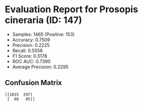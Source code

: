 # Evaluation Report for Prosopis cineraria (ID: 147)
- Samples: 1465 (Positive: 153)
- Accuracy: 0.7509
- Precision: 0.2225
- Recall: 0.5556
- F1 Score: 0.3178
- ROC AUC: 0.7390
- Average Precision: 0.2295

## Confusion Matrix
```
[[1015  297]
 [  68   85]]
```
